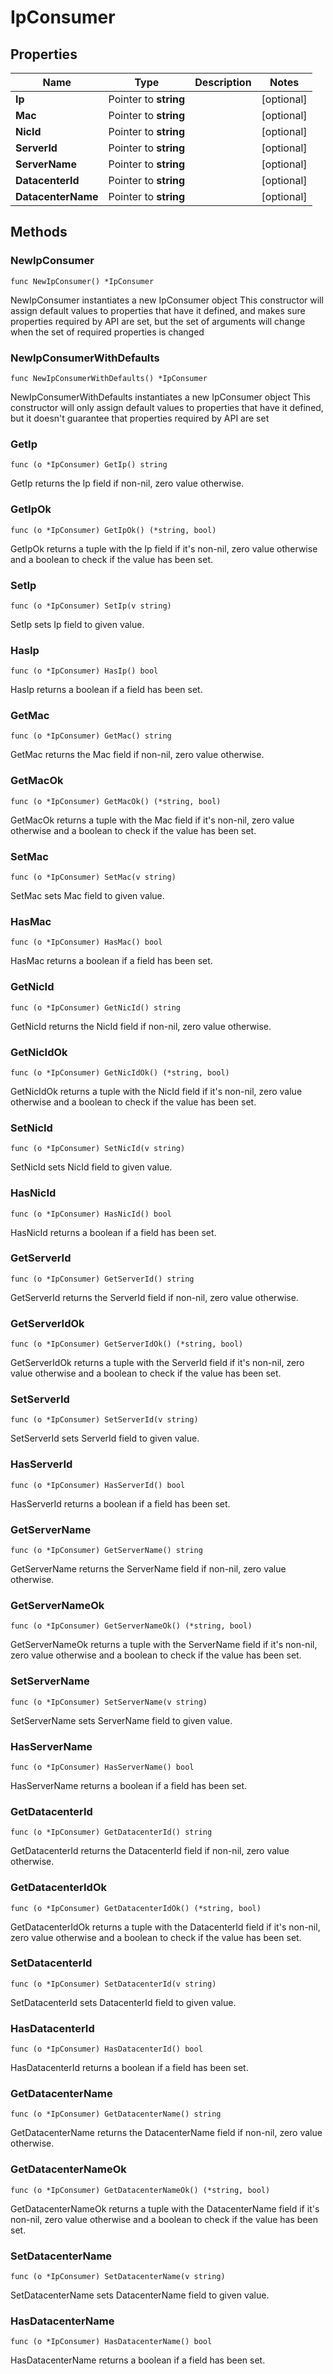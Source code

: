 # IpConsumer

## Properties

|Name | Type | Description | Notes|
|------------ | ------------- | ------------- | -------------|
|**Ip** | Pointer to **string** |  | [optional] |
|**Mac** | Pointer to **string** |  | [optional] |
|**NicId** | Pointer to **string** |  | [optional] |
|**ServerId** | Pointer to **string** |  | [optional] |
|**ServerName** | Pointer to **string** |  | [optional] |
|**DatacenterId** | Pointer to **string** |  | [optional] |
|**DatacenterName** | Pointer to **string** |  | [optional] |

## Methods

### NewIpConsumer

`func NewIpConsumer() *IpConsumer`

NewIpConsumer instantiates a new IpConsumer object
This constructor will assign default values to properties that have it defined,
and makes sure properties required by API are set, but the set of arguments
will change when the set of required properties is changed

### NewIpConsumerWithDefaults

`func NewIpConsumerWithDefaults() *IpConsumer`

NewIpConsumerWithDefaults instantiates a new IpConsumer object
This constructor will only assign default values to properties that have it defined,
but it doesn't guarantee that properties required by API are set

### GetIp

`func (o *IpConsumer) GetIp() string`

GetIp returns the Ip field if non-nil, zero value otherwise.

### GetIpOk

`func (o *IpConsumer) GetIpOk() (*string, bool)`

GetIpOk returns a tuple with the Ip field if it's non-nil, zero value otherwise
and a boolean to check if the value has been set.

### SetIp

`func (o *IpConsumer) SetIp(v string)`

SetIp sets Ip field to given value.

### HasIp

`func (o *IpConsumer) HasIp() bool`

HasIp returns a boolean if a field has been set.

### GetMac

`func (o *IpConsumer) GetMac() string`

GetMac returns the Mac field if non-nil, zero value otherwise.

### GetMacOk

`func (o *IpConsumer) GetMacOk() (*string, bool)`

GetMacOk returns a tuple with the Mac field if it's non-nil, zero value otherwise
and a boolean to check if the value has been set.

### SetMac

`func (o *IpConsumer) SetMac(v string)`

SetMac sets Mac field to given value.

### HasMac

`func (o *IpConsumer) HasMac() bool`

HasMac returns a boolean if a field has been set.

### GetNicId

`func (o *IpConsumer) GetNicId() string`

GetNicId returns the NicId field if non-nil, zero value otherwise.

### GetNicIdOk

`func (o *IpConsumer) GetNicIdOk() (*string, bool)`

GetNicIdOk returns a tuple with the NicId field if it's non-nil, zero value otherwise
and a boolean to check if the value has been set.

### SetNicId

`func (o *IpConsumer) SetNicId(v string)`

SetNicId sets NicId field to given value.

### HasNicId

`func (o *IpConsumer) HasNicId() bool`

HasNicId returns a boolean if a field has been set.

### GetServerId

`func (o *IpConsumer) GetServerId() string`

GetServerId returns the ServerId field if non-nil, zero value otherwise.

### GetServerIdOk

`func (o *IpConsumer) GetServerIdOk() (*string, bool)`

GetServerIdOk returns a tuple with the ServerId field if it's non-nil, zero value otherwise
and a boolean to check if the value has been set.

### SetServerId

`func (o *IpConsumer) SetServerId(v string)`

SetServerId sets ServerId field to given value.

### HasServerId

`func (o *IpConsumer) HasServerId() bool`

HasServerId returns a boolean if a field has been set.

### GetServerName

`func (o *IpConsumer) GetServerName() string`

GetServerName returns the ServerName field if non-nil, zero value otherwise.

### GetServerNameOk

`func (o *IpConsumer) GetServerNameOk() (*string, bool)`

GetServerNameOk returns a tuple with the ServerName field if it's non-nil, zero value otherwise
and a boolean to check if the value has been set.

### SetServerName

`func (o *IpConsumer) SetServerName(v string)`

SetServerName sets ServerName field to given value.

### HasServerName

`func (o *IpConsumer) HasServerName() bool`

HasServerName returns a boolean if a field has been set.

### GetDatacenterId

`func (o *IpConsumer) GetDatacenterId() string`

GetDatacenterId returns the DatacenterId field if non-nil, zero value otherwise.

### GetDatacenterIdOk

`func (o *IpConsumer) GetDatacenterIdOk() (*string, bool)`

GetDatacenterIdOk returns a tuple with the DatacenterId field if it's non-nil, zero value otherwise
and a boolean to check if the value has been set.

### SetDatacenterId

`func (o *IpConsumer) SetDatacenterId(v string)`

SetDatacenterId sets DatacenterId field to given value.

### HasDatacenterId

`func (o *IpConsumer) HasDatacenterId() bool`

HasDatacenterId returns a boolean if a field has been set.

### GetDatacenterName

`func (o *IpConsumer) GetDatacenterName() string`

GetDatacenterName returns the DatacenterName field if non-nil, zero value otherwise.

### GetDatacenterNameOk

`func (o *IpConsumer) GetDatacenterNameOk() (*string, bool)`

GetDatacenterNameOk returns a tuple with the DatacenterName field if it's non-nil, zero value otherwise
and a boolean to check if the value has been set.

### SetDatacenterName

`func (o *IpConsumer) SetDatacenterName(v string)`

SetDatacenterName sets DatacenterName field to given value.

### HasDatacenterName

`func (o *IpConsumer) HasDatacenterName() bool`

HasDatacenterName returns a boolean if a field has been set.



